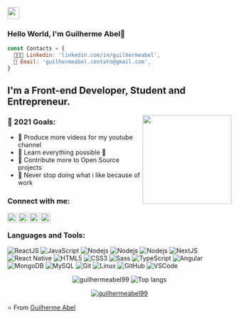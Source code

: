 <p align="left">
  <img src="https://user-images.githubusercontent.com/5679180/79618120-0daffb80-80be-11ea-819e-d2b0fa904d07.gif" width="27px">
</p>

### Hello World, I'm  Guilherme Abel👋
 ```js
const Contacts = { 
   👨🏻‍💻 Linkedin: 'linkedin.com/in/guilhermeabel',
   📒 Email: 'guilhermeabel.contato@gmail.com',
}
```


## I'm a Front-end Developer, Student and Entrepreneur.
<img align='right' src='https://user-images.githubusercontent.com/5713670/87202985-820dcb80-c2b6-11ea-9f56-7ec461c497c3.gif' width='200"'>
 
 
### 🥅 2021 Goals:
- 🔭 Produce more videos for my youtube channel
- 🌱 Learn everything possible 🤣
- 🥅 Contribute more to Open Source projects
- :rocket:  Never stop doing what i like because of work


### Connect with me:

[<img align="left" alt="codeSTACKr | YouTube" width="22px" src="https://cdn.jsdelivr.net/npm/simple-icons@v3/icons/youtube.svg" />][youtube]
[<img align="left" alt="codeSTACKr | Twitter" width="22px" src="https://cdn.jsdelivr.net/npm/simple-icons@v3/icons/twitter.svg" />][twitter]
[<img align="left" alt="codeSTACKr | LinkedIn" width="22px" src="https://cdn.jsdelivr.net/npm/simple-icons@v3/icons/linkedin.svg" />][linkedin]
[<img align="left" alt="codeSTACKr | Instagram" width="22px" src="https://cdn.jsdelivr.net/npm/simple-icons@v3/icons/instagram.svg" />][instagram]

<br />

### Languages and Tools:


![ReactJS](https://img.shields.io/badge/-ReactJS-black?style=flat-square&logo=react)
![JavaScript](https://img.shields.io/badge/-JavaScript-black?style=flat-square&logo=javascript)
![Nodejs](https://img.shields.io/badge/-Nodejs-339933?style=flat-square&logo=Node.js&logoColor=white)
![Nodejs](https://img.shields.io/badge/-Npm-black?style=flat-square&logo=Npm&logoColor=black)
![Nodejs](https://img.shields.io/badge/-Yarn-blue?style=flat-square&logo=Yarn&logoColor=black)
![NextJS](https://img.shields.io/badge/-NextJs-black?style=flat-square&logo=next.js)
![React Native](https://img.shields.io/badge/-React%20Native-%23282C34?style=flat-square&logo=react)
![HTML5](https://img.shields.io/badge/-HTML5-E34F26?style=flat-square&logo=html5&logoColor=white)
![CSS3](https://img.shields.io/badge/-CSS3-1572B6?style=flat-square&logo=css3)
![Sass](https://img.shields.io/badge/-Sass-CC6699?style=flat-square&logo=sass&logoColor=white)
![TypeScript](https://img.shields.io/badge/-TypeScript-007ACC?style=flat-square&logo=typescript)
![Angular](https://img.shields.io/badge/-Angular-DD0031?style=flat-square&logo=angular)
![MongoDB](https://img.shields.io/badge/-MongoDB-black?style=flat-square&logo=mongodb)
![MySQL](https://img.shields.io/badge/-MySQL-4479A1?style=flat-square&logo=mysql&logoColor=white)
![Git](https://img.shields.io/badge/-Git-black?style=flat-square&logo=git)
![Linux](https://img.shields.io/badge/-linux-%231572B6?style=flat-square&logo=linux)
![GitHub](https://img.shields.io/badge/-GitHub-181717?style=flat-square&logo=github)
![VSCode](https://img.shields.io/badge/-VSCode-007ACC?style=flat-square&logo=visual-studio-code&logoColor=white)
</div>

<p align="center">
  <img src="https://github-readme-stats.vercel.app/api?username=guilhermeabel99&show_icons=true&title_color=fff&icon_color=00d9ff&text_color=c9d1d9&bg_color=161b22" alt="guilhermeabel99" />
    <img src="https://github-readme-stats.vercel.app/api/top-langs/?username=guilhermeabel99&layout=compact&show_icons=true&title_color=fff&icon_color=fff&text_color=c9d1d9&bg_color=161b22" alt="Top langs" />
</p>


<p align="center">
    <a href="https://github.com/guilhermeabel99" target="_blank"><img alt="guilhermeabel99" src="https://badges.pufler.dev/visits/guilhermeabel99/guilhermeabel99?logo=GitHub&label=Visits&color=success&logoColor=white&style=flat-square"/></a>
</p>



⭐️ From [Guilherme Abel](https://github.com/guilhermeabel99)

[twitter]: https://twitter.com/guilhermeabel99
[youtube]: https://youtube.com/channel/UCsoRvjDgMGfp1cfFmHFNMnA](https://www.youtube.com/channel/UCsoRvjDgMGfp1cfFmHFNMnA)
[instagram]: https://instagram.com/g.abel99
[linkedin]: https://www.linkedin.com/in/guilhermeabel/

